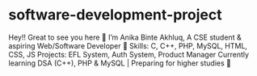 # software-development-project
Hey!! Great to see you here 👋   I’m Anika Binte Akhluq, A CSE student &amp; aspiring Web/Software Developer 🚀   Skills: C, C++, PHP, MySQL, HTML, CSS, JS   Projects: EFL System, Auth System, Product Manager   Currently learning DSA (C++), PHP &amp; MySQL | Preparing for higher studies 🌱
